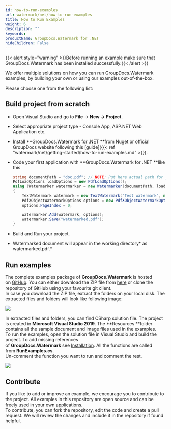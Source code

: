 ```yaml
---
id: how-to-run-examples
url: watermark/net/how-to-run-examples
title: How to Run Examples
weight: 6
description: ""
keywords: 
productName: GroupDocs.Watermark for .NET
hideChildren: False
---
```

{{< alert style="warning" >}}Before running an example make sure that GroupDocs.Watermark has been installed successfully.{{< /alert >}}

We offer multiple solutions on how you can run GroupDocs.Watermark examples, by building your own or using our examples out-of-the-box.

Please choose one from the following list:


## Build project from scratch

*   Open Visual Studio and go to **File** -> **New **\->** Project**.
*   Select appropriate project type - Console App, ASP.NET Web Application etc.
*   Install **GroupDocs.Watermark for .NET **from Nuget or official GroupDocs website following this [guide]({{< ref "watermark/net/getting-started/how-to-run-examples.md" >}}).
*   Code your first application with **GroupDocs.Watermark for .NET **like this
    
    ```csharp
    string documentPath = "doc.pdf"; // NOTE: Put here actual path for your document
    PdfLoadOptions loadOptions = new PdfLoadOptions();
    using (Watermarker watermarker = new Watermarker(documentPath, loadOptions))
    {
        TextWatermark watermark = new TextWatermark("Test watermark", new Font("Arial", 36, FontStyle.Bold | FontStyle.Italic));
        PdfXObjectWatermarkOptions options = new PdfXObjectWatermarkOptions();
        options.PageIndex = 0;
    
        watermarker.Add(watermark, options);
        watermarker.Save("watermarked.pdf");
    }
    ```
    
*   Build and Run your project. 
*   Watermarked document will appear in the working directory* as watermarked.pdf.*

## Run examples

The complete examples package of **GroupDocs.Watermark** is hosted on [GitHub](https://github.com/groupdocs-watermark/GroupDocs.Watermark-for-.NET). You can either download the ZIP file from [here](https://github.com/groupdocs-watermark/GroupDocs.Watermark-for-.NET/archive/master.zip) or clone the repository of GitHub using your favourite git client.  
In case you download the ZIP file, extract the folders on your local disk. The extracted files and folders will look like following image:

![](watermark/net/images/how-to-run-examples.jpg)

In extracted files and folders, you can find CSharp solution file. The project is created in **Microsoft Visual Studio 2019**. The **Resources **folder contains all the sample document and image files used in the examples.  
To run the examples, open the solution file in Visual Studio and build the project. To add missing references of **GroupDocs.Watermark** see [Installation](https://wiki.lisbon.dynabic.com/display/watermark/Installation). All the functions are called from **RunExamples.cs**.   
Un-comment the function you want to run and comment the rest.

![](watermark/net/images/how-to-run-examples_1.png)

## Contribute

If you like to add or improve an example, we encourage you to contribute to the project. All examples in this repository are open source and can be freely used in your own applications.  
To contribute, you can fork the repository, edit the code and create a pull request. We will review the changes and include it in the repository if found helpful.

